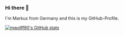 ### Hi there 👋

I'm Markus from Germany and this is my GitHub-Profile.

[![mwolff90's GitHub stats](https://github-readme-stats.vercel.app/api?username=mwolff90)](https://github.com/anuraghazra/github-readme-stats)

<!--
**mwolff90/mwolff90** is a ✨ _special_ ✨ repository because its `README.md` (this file) appears on your GitHub profile.

Here are some ideas to get you started:

- 🔭 I’m currently working on ...
- 🌱 I’m currently learning ...
- 👯 I’m looking to collaborate on ...
- 🤔 I’m looking for help with ...
- 💬 Ask me about ...
- 📫 How to reach me: ...
- 😄 Pronouns: ...
- ⚡ Fun fact: ...
-->
